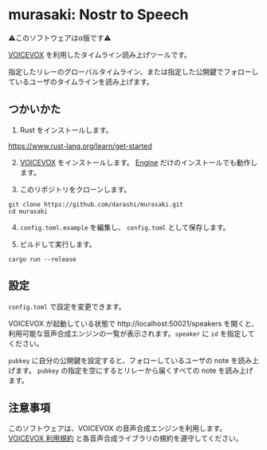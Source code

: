 # murasaki: Nostr to Speech

⚠このソフトウェアはα版です⚠

[VOICEVOX](https://voicevox.hiroshiba.jp/) を利用したタイムライン読み上げツールです。

指定したリレーのグローバルタイムライン、または指定した公開鍵でフォローしているユーザのタイムラインを読み上げます。

## つかいかた

1. Rust をインストールします。

https://www.rust-lang.org/learn/get-started

2. [VOICEVOX](https://voicevox.hiroshiba.jp/) をインストールします。
[Engine](https://github.com/VOICEVOX/voicevox_engine) だけのインストールでも動作します。

3. このリポジトリをクローンします。

```
git clone https://github.com/darashi/murasaki.git
cd murasaki
```

4. `config.toml.example` を編集し、 `config.toml` として保存します。

5. ビルドして実行します。

```
cargo run --release
```

## 設定

`config.toml` で設定を変更できます。

VOICEVOX が起動している状態で http://localhost:50021/speakers を開くと、利用可能な音声合成エンジンの一覧が表示されます。`speaker` に `id` を指定してください。

`pubkey` に自分の公開鍵を設定すると、フォローしているユーザの note を読み上げます。
`pubkey` の指定を空にするとリレーから届くすべての note を読み上げます。

## 注意事項

このソフトウェアは、VOICEVOX の音声合成エンジンを利用します。
[VOICEVOX 利用規約](https://voicevox.hiroshiba.jp/term/) と各音声合成ライブラリの規約を遵守してください。
